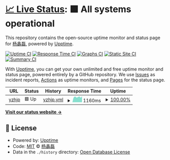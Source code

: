 # [📈 Live Status](https://yangxinlei.github.io/yzh_monitor): <!--live status--> **🟩 All systems operational**

This repository contains the open-source uptime monitor and status page for [杨鑫磊](https://yangxinlei.github.io/), powered by [Upptime](https://github.com/upptime/upptime).

[![Uptime CI](https://github.com/koj-co/upptime/workflows/Uptime%20CI/badge.svg)](https://github.com/koj-co/upptime/actions?query=workflow%3A%22Uptime+CI%22)
[![Response Time CI](https://github.com/koj-co/upptime/workflows/Response%20Time%20CI/badge.svg)](https://github.com/koj-co/upptime/actions?query=workflow%3A%22Response+Time+CI%22)
[![Graphs CI](https://github.com/koj-co/upptime/workflows/Graphs%20CI/badge.svg)](https://github.com/koj-co/upptime/actions?query=workflow%3A%22Graphs+CI%22)
[![Static Site CI](https://github.com/koj-co/upptime/workflows/Static%20Site%20CI/badge.svg)](https://github.com/koj-co/upptime/actions?query=workflow%3A%22Static+Site+CI%22)
[![Summary CI](https://github.com/koj-co/upptime/workflows/Summary%20CI/badge.svg)](https://github.com/koj-co/upptime/actions?query=workflow%3A%22Summary+CI%22)

With [Upptime](https://upptime.js.org), you can get your own unlimited and free uptime monitor and status page, powered entirely by a GitHub repository. We use [Issues](https://github.com/yangxinlei/yzh_monitor/issues) as incident reports, [Actions](https://github.com/yangxinlei/yzh_monitor/actions) as uptime monitors, and [Pages](https://yangxinlei.github.io/yzh_monitor) for the status page.

<!--start: status pages-->
<!-- This summary is generated by Upptime (https://github.com/upptime/upptime) -->
<!-- Do not edit this manually, your changes will be overwritten -->
<!-- prettier-ignore -->
| URL | Status | History | Response Time | Uptime |
| --- | ------ | ------- | ------------- | ------ |
| <img alt="" src="https://icons.duckduckgo.com/ip3/yingzhihejp.cn.ico" height="13"> [yzhjp](http://yingzhihejp.cn/) | 🟩 Up | [yzhjp.yml](https://github.com/YangXinlei/yzh_monitor/commits/HEAD/history/yzhjp.yml) | <details><summary><img alt="Response time graph" src="./graphs/yzhjp/response-time-week.png" height="20"> 1160ms</summary><br><a href="https://yangxinlei.github.io/yzh_monitor/history/yzhjp"><img alt="Response time 1253" src="https://img.shields.io/endpoint?url=https%3A%2F%2Fraw.githubusercontent.com%2FYangXinlei%2Fyzh_monitor%2FHEAD%2Fapi%2Fyzhjp%2Fresponse-time.json"></a><br><a href="https://yangxinlei.github.io/yzh_monitor/history/yzhjp"><img alt="24-hour response time 1213" src="https://img.shields.io/endpoint?url=https%3A%2F%2Fraw.githubusercontent.com%2FYangXinlei%2Fyzh_monitor%2FHEAD%2Fapi%2Fyzhjp%2Fresponse-time-day.json"></a><br><a href="https://yangxinlei.github.io/yzh_monitor/history/yzhjp"><img alt="7-day response time 1160" src="https://img.shields.io/endpoint?url=https%3A%2F%2Fraw.githubusercontent.com%2FYangXinlei%2Fyzh_monitor%2FHEAD%2Fapi%2Fyzhjp%2Fresponse-time-week.json"></a><br><a href="https://yangxinlei.github.io/yzh_monitor/history/yzhjp"><img alt="30-day response time 1252" src="https://img.shields.io/endpoint?url=https%3A%2F%2Fraw.githubusercontent.com%2FYangXinlei%2Fyzh_monitor%2FHEAD%2Fapi%2Fyzhjp%2Fresponse-time-month.json"></a><br><a href="https://yangxinlei.github.io/yzh_monitor/history/yzhjp"><img alt="1-year response time 1262" src="https://img.shields.io/endpoint?url=https%3A%2F%2Fraw.githubusercontent.com%2FYangXinlei%2Fyzh_monitor%2FHEAD%2Fapi%2Fyzhjp%2Fresponse-time-year.json"></a></details> | <details><summary><a href="https://yangxinlei.github.io/yzh_monitor/history/yzhjp">100.00%</a></summary><a href="https://yangxinlei.github.io/yzh_monitor/history/yzhjp"><img alt="All-time uptime 100.00%" src="https://img.shields.io/endpoint?url=https%3A%2F%2Fraw.githubusercontent.com%2FYangXinlei%2Fyzh_monitor%2FHEAD%2Fapi%2Fyzhjp%2Fuptime.json"></a><br><a href="https://yangxinlei.github.io/yzh_monitor/history/yzhjp"><img alt="24-hour uptime 100.00%" src="https://img.shields.io/endpoint?url=https%3A%2F%2Fraw.githubusercontent.com%2FYangXinlei%2Fyzh_monitor%2FHEAD%2Fapi%2Fyzhjp%2Fuptime-day.json"></a><br><a href="https://yangxinlei.github.io/yzh_monitor/history/yzhjp"><img alt="7-day uptime 100.00%" src="https://img.shields.io/endpoint?url=https%3A%2F%2Fraw.githubusercontent.com%2FYangXinlei%2Fyzh_monitor%2FHEAD%2Fapi%2Fyzhjp%2Fuptime-week.json"></a><br><a href="https://yangxinlei.github.io/yzh_monitor/history/yzhjp"><img alt="30-day uptime 100.00%" src="https://img.shields.io/endpoint?url=https%3A%2F%2Fraw.githubusercontent.com%2FYangXinlei%2Fyzh_monitor%2FHEAD%2Fapi%2Fyzhjp%2Fuptime-month.json"></a><br><a href="https://yangxinlei.github.io/yzh_monitor/history/yzhjp"><img alt="1-year uptime 100.00%" src="https://img.shields.io/endpoint?url=https%3A%2F%2Fraw.githubusercontent.com%2FYangXinlei%2Fyzh_monitor%2FHEAD%2Fapi%2Fyzhjp%2Fuptime-year.json"></a></details>

<!--end: status pages-->

[**Visit our status website →**](https://yangxinlei.github.io/yzh_monitor)

## 📄 License

- Powered by: [Upptime](https://github.com/upptime/upptime)
- Code: [MIT](./LICENSE) © [杨鑫磊](https://yangxinlei.github.io/)
- Data in the `./history` directory: [Open Database License](https://opendatacommons.org/licenses/odbl/1-0/)
